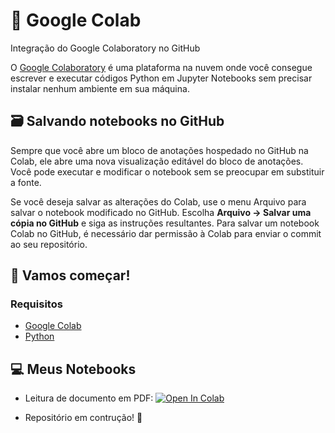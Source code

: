 # 🍃 Google Colab

Integração do Google Colaboratory no GitHub

O [Google Colaboratory](https://colab.research.google.com/) é uma plataforma na nuvem onde você consegue escrever e executar códigos Python em Jupyter Notebooks sem precisar instalar nenhum ambiente em sua máquina.

## 🗃 Salvando notebooks no GitHub

Sempre que você abre um bloco de anotações hospedado no GitHub na Colab, ele abre uma nova visualização editável do bloco de anotações. Você pode executar e modificar o notebook sem se preocupar em substituir a fonte.

Se você deseja salvar as alterações do Colab, use o menu Arquivo para salvar o notebook modificado no GitHub. Escolha **Arquivo → Salvar uma cópia no GitHub** e siga as instruções resultantes. Para salvar um notebook Colab no GitHub, é necessário dar permissão à Colab para enviar o commit ao seu repositório.

## 🚀 Vamos começar!

### Requisitos

* [Google Colab](https://colab.research.google.com/)
* [Python](https://www.python.org/)

## 💻 Meus Notebooks

* Leitura de documento em PDF: [![Open In Colab](https://colab.research.google.com/assets/colab-badge.svg)](https://colab.research.google.com/github/elicosta/googlecolab/blob/master/Notebooks/Reading_PDF.ipynb)

* Repositório em contrução! 🎉
